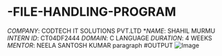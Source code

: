 # -FILE-HANDLING-PROGRAM 
*COMPANY*: CODTECH IT SOLUTIONS PVT.LTD
**NAME*: SHAHIL MURMU
*INTERN ID*: CT04DF2444
*DOMAIN*: C LANGUAGE
*DURATION*: 4 WEEKS
*MENTOR*: NEELA SANTOSH KUMAR
 paragraph
 #OUTPUT
 ![Image](https://github.com/user-attachments/assets/45d18c14-0e17-4f55-be42-e9b383832d2a)
